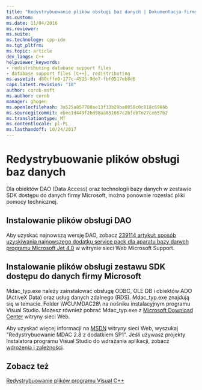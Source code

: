 ```yaml
---
title: "Redystrybuowanie plików obsługi baz danych | Dokumentacja firmy Microsoft"
ms.custom: 
ms.date: 11/04/2016
ms.reviewer: 
ms.suite: 
ms.technology: cpp-ide
ms.tgt_pltfrm: 
ms.topic: article
dev_langs: C++
helpviewer_keywords:
- redistributing database support files
- database support files [C++], redistributing
ms.assetid: d80cffe0-177c-4515-9de7-fbf0517eb8d6
caps.latest.revision: "18"
author: corob-msft
ms.author: corob
manager: ghogen
ms.openlocfilehash: 3a525a857788ae13f33b29ba0058c0c818c6966b
ms.sourcegitcommit: ebec1d449f2bd98aa851667c2bfeb7e27ce657b2
ms.translationtype: MT
ms.contentlocale: pl-PL
ms.lasthandoff: 10/24/2017
---
```

# <a name="redistributing-database-support-files"></a>Redystrybuowanie plików obsługi baz danych
Dla obiektów DAO (Data Access) oraz technologii bazy danych w zestawie SDK dostępu do danych firmy Microsoft, można ponownie rozesłać pliki pomocy technicznej.  
  
## <a name="installing-dao-support-files"></a>Instalowanie plików obsługi DAO  
 Aby uzyskać najnowszą wersję DAO, zobacz [239114 artykuł: sposób uzyskiwania najnowszego dodatku service pack dla aparatu bazy danych programu Microsoft Jet 4.0](http://go.microsoft.com/fwlink/?LinkId=198014) w witrynie sieci Web Microsoft Support.  
  
## <a name="installing-microsoft-data-access-sdk-support-files"></a>Instalowanie plików obsługi zestawu SDK dostępu do danych firmy Microsoft  
 Mdac_typ.exe należy zainstalować obsługę ODBC, OLE DB i obiektów ADO (ActiveX Data) oraz usług danych zdalnego (RDS). Mdac_typ.exe znajdują się w temacie. Folder \WCU\MDAC28\ na nośniku instalacyjnym programu Visual Studio. Możesz również pobrać Mdac_typ.exe z [Microsoft Download Center](http://go.microsoft.com/fwlink/?LinkId=198015) witryny sieci Web.  
  
 Aby uzyskać więcej informacji na [MSDN](http://go.microsoft.com/fwlink/?LinkId=198016) witryny sieci Web, wyszukaj "Redystrybuowanie MDAC 2.8 z dodatkiem SP1". Jeśli używasz projekty Instalatora programu Visual Studio do wdrażania aplikacji, zobacz [wdrożenia i zależności](http://msdn.microsoft.com/en-us/49e9b84d-bd6a-4388-b9ac-46ea79cf0733).  
  
## <a name="see-also"></a>Zobacz też  
 [Redystrybuowanie plików programu Visual C++](../ide/redistributing-visual-cpp-files.md)